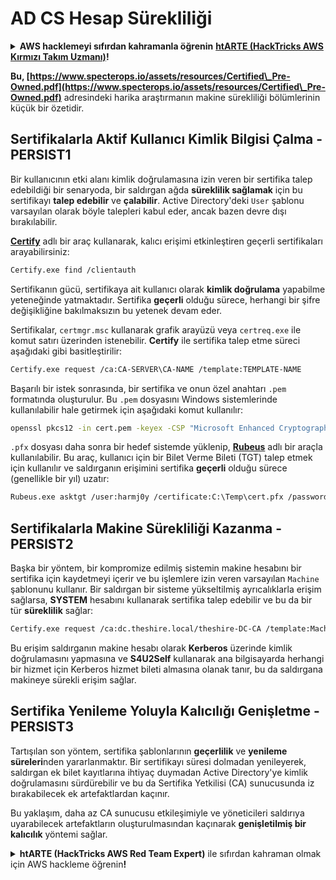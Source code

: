 # AD CS Hesap Sürekliliği

<details>

<summary><strong>AWS hacklemeyi sıfırdan kahramanla öğrenin</strong> <a href="https://training.hacktricks.xyz/courses/arte"><strong>htARTE (HackTricks AWS Kırmızı Takım Uzmanı)</strong></a><strong>!</strong></summary>

HackTricks'i desteklemenin diğer yolları:

* **Şirketinizi HackTricks'te reklamını görmek** veya **HackTricks'i PDF olarak indirmek** için [**ABONELİK PLANLARINI**](https://github.com/sponsors/carlospolop) kontrol edin!
* [**Resmi PEASS & HackTricks ürünlerini**](https://peass.creator-spring.com) edinin
* [**The PEASS Ailesi'ni**](https://opensea.io/collection/the-peass-family) keşfedin, özel [**NFT'lerimiz**](https://opensea.io/collection/the-peass-family) koleksiyonumuz
* 💬 [**Discord grubuna**](https://discord.gg/hRep4RUj7f) veya [**telegram grubuna**](https://t.me/peass) **katılın** veya **Twitter** 🐦 [**@carlospolopm**](https://twitter.com/hacktricks_live)**'ı takip edin**.
* **Hacking hilelerinizi** [**HackTricks**](https://github.com/carlospolop/hacktricks) ve [**HackTricks Cloud**](https://github.com/carlospolop/hacktricks-cloud) github depolarına **PR göndererek paylaşın**.

</details>

**Bu, [https://www.specterops.io/assets/resources/Certified\_Pre-Owned.pdf](https://www.specterops.io/assets/resources/Certified\_Pre-Owned.pdf)** adresindeki harika araştırmanın makine sürekliliği bölümlerinin küçük bir özetidir.


## **Sertifikalarla Aktif Kullanıcı Kimlik Bilgisi Çalma - PERSIST1**

Bir kullanıcının etki alanı kimlik doğrulamasına izin veren bir sertifika talep edebildiği bir senaryoda, bir saldırgan ağda **süreklilik sağlamak** için bu sertifikayı **talep edebilir** ve **çalabilir**. Active Directory'deki `User` şablonu varsayılan olarak böyle talepleri kabul eder, ancak bazen devre dışı bırakılabilir.

[**Certify**](https://github.com/GhostPack/Certify) adlı bir araç kullanarak, kalıcı erişimi etkinleştiren geçerli sertifikaları arayabilirsiniz:
```bash
Certify.exe find /clientauth
```
Sertifikanın gücü, sertifikaya ait kullanıcı olarak **kimlik doğrulama** yapabilme yeteneğinde yatmaktadır. Sertifika **geçerli** olduğu sürece, herhangi bir şifre değişikliğine bakılmaksızın bu yetenek devam eder.

Sertifikalar, `certmgr.msc` kullanarak grafik arayüzü veya `certreq.exe` ile komut satırı üzerinden istenebilir. **Certify** ile sertifika talep etme süreci aşağıdaki gibi basitleştirilir:
```bash
Certify.exe request /ca:CA-SERVER\CA-NAME /template:TEMPLATE-NAME
```
Başarılı bir istek sonrasında, bir sertifika ve onun özel anahtarı `.pem` formatında oluşturulur. Bu `.pem` dosyasını Windows sistemlerinde kullanılabilir hale getirmek için aşağıdaki komut kullanılır:
```bash
openssl pkcs12 -in cert.pem -keyex -CSP "Microsoft Enhanced Cryptographic Provider v1.0" -export -out cert.pfx
```
`.pfx` dosyası daha sonra bir hedef sistemde yüklenip, [**Rubeus**](https://github.com/GhostPack/Rubeus) adlı bir araçla kullanılabilir. Bu araç, kullanıcı için bir Bilet Verme Bileti (TGT) talep etmek için kullanılır ve saldırganın erişimini sertifika **geçerli** olduğu sürece (genellikle bir yıl) uzatır:
```bash
Rubeus.exe asktgt /user:harmj0y /certificate:C:\Temp\cert.pfx /password:CertPass!
```
## **Sertifikalarla Makine Sürekliliği Kazanma - PERSIST2**

Başka bir yöntem, bir kompromize edilmiş sistemin makine hesabını bir sertifika için kaydetmeyi içerir ve bu işlemlere izin veren varsayılan `Machine` şablonunu kullanır. Bir saldırgan bir sisteme yükseltilmiş ayrıcalıklarla erişim sağlarsa, **SYSTEM** hesabını kullanarak sertifika talep edebilir ve bu da bir tür **süreklilik** sağlar:
```bash
Certify.exe request /ca:dc.theshire.local/theshire-DC-CA /template:Machine /machine
```
Bu erişim saldırganın makine hesabı olarak **Kerberos** üzerinde kimlik doğrulamasını yapmasına ve **S4U2Self** kullanarak ana bilgisayarda herhangi bir hizmet için Kerberos hizmet bileti almasına olanak tanır, bu da saldırgana makineye sürekli erişim sağlar.

## **Sertifika Yenileme Yoluyla Kalıcılığı Genişletme - PERSIST3**

Tartışılan son yöntem, sertifika şablonlarının **geçerlilik** ve **yenileme süreleri**nden yararlanmaktır. Bir sertifikayı süresi dolmadan yenileyerek, saldırgan ek bilet kayıtlarına ihtiyaç duymadan Active Directory'ye kimlik doğrulamasını sürdürebilir ve bu da Sertifika Yetkilisi (CA) sunucusunda iz bırakabilecek ek artefaktlardan kaçınır.

Bu yaklaşım, daha az CA sunucusu etkileşimiyle ve yöneticileri saldırıya uyarabilecek artefaktların oluşturulmasından kaçınarak **genişletilmiş bir kalıcılık** yöntemi sağlar.

<details>

<summary><strong>htARTE (HackTricks AWS Red Team Expert)</strong> ile sıfırdan kahraman olmak için AWS hackleme öğrenin<strong>!</strong></summary>

HackTricks'i desteklemenin diğer yolları:

* Şirketinizi HackTricks'te **reklamınızı görmek** veya HackTricks'i **PDF olarak indirmek** için [**ABONELİK PLANLARI**](https://github.com/sponsors/carlospolop)'na göz atın!
* [**Resmi PEASS & HackTricks ürünlerini**](https://peass.creator-spring.com) edinin
* Özel [**NFT'lerden**](https://opensea.io/collection/the-peass-family) oluşan koleksiyonumuz [**The PEASS Family**](https://opensea.io/collection/the-peass-family)'i keşfedin
* 💬 [**Discord grubuna**](https://discord.gg/hRep4RUj7f) veya [**telegram grubuna**](https://t.me/peass) **katılın** veya **Twitter** 🐦 [**@carlospolopm**](https://twitter.com/hacktricks_live)'u **takip edin**.
* **Hacking hilelerinizi** [**HackTricks**](https://github.com/carlospolop/hacktricks) ve [**HackTricks Cloud**](https://github.com/carlospolop/hacktricks-cloud) github reposuna **PR göndererek** paylaşın.

</details>
